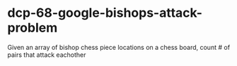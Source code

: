 # dcp-68-google-bishops-attack-problem
Given an array of bishop chess piece locations on a chess board, count # of pairs that attack eachother
